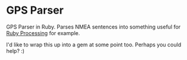 # GPS Parser

GPS Parser in Ruby. Parses NMEA sentences into something useful for [Ruby Processing](https://github.com/jashkenas/ruby-processing) for example.

I'd like to wrap this up into a gem at some point too. Perhaps you could help? :)